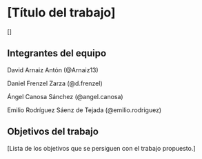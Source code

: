 # [Título del trabajo]

[]

## Integrantes del equipo

David Arnaiz Antón  (@Arnaiz13)

Daniel Frenzel Zarza  (@d.frenzel)

Ángel Canosa Sánchez  (@angel.canosa)

Emilio Rodríguez Sáenz de Tejada  (@emilio.rodriguez)

## Objetivos del trabajo

[Lista de los objetivos que se persiguen con el trabajo propuesto.]
